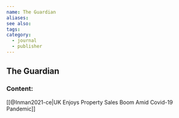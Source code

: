 ```yaml
---
name: The Guardian
aliases:
see also:
tags:
category:
  - journal
  - publisher
---
```


## The Guardian

### Content:
[[@Inman2021-ce|UK Enjoys Property Sales Boom Amid Covid-19 Pandemic]]